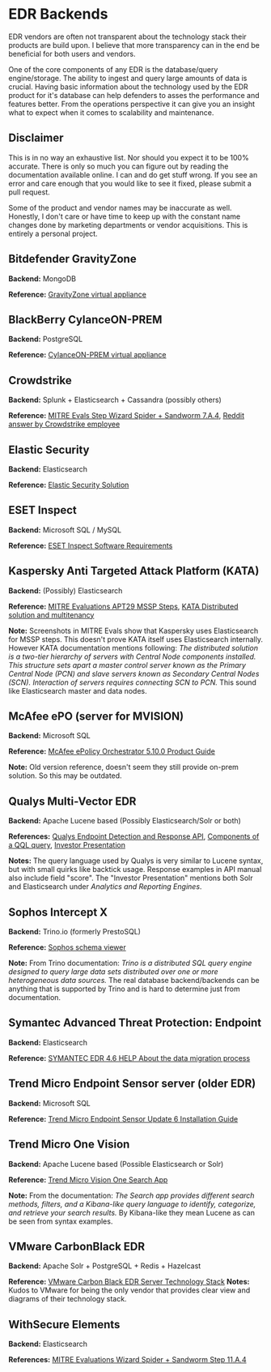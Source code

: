 # EDR Backends

EDR vendors are often not transparent about the technology stack their products are build upon. I believe that more transparency can in the end be beneficial for both users and vendors. 

One of the core components of any EDR is the database/query engine/storage. The ability to ingest and query large amounts of data is crucial. Having basic information about the technology used by the EDR product for it's database can help defenders to asses the performance and features better. From the operations perspective it can give you an insight what to expect when it comes to scalability and maintenance. 

## Disclaimer

This is in no way an exhaustive list. Nor should you expect it to be 100% accurate. There is only so much you can figure out by reading the documentation available online. I can and do get stuff wrong. If you see an error and care enough that you would like to see it fixed, please submit a pull request.

Some of the product and vendor names may be inaccurate as well. Honestly, I don't care or have time to keep up with the constant name changes done by marketing departments or vendor acquisitions. This is entirely a personal project.

## Bitdefender GravityZone

**Backend:** MongoDB

**Reference:** [GravityZone virtual appliance](https://www.bitdefender.com/business/support/en/77212-87477-gravityzone-virtual-appliance.html)

## BlackBerry CylanceON-PREM

**Backend:** PostgreSQL

**Reference:** [CylanceON-PREM virtual appliance
](https://docs.blackberry.com/en/unified-endpoint-security/cylanceonprem/cylance-on-prem-administration-guide/Configure_CylanceON-PREM_Virtual_Appliance/External_Database_Overview)

## Crowdstrike

**Backend:** Splunk + Elasticsearch + Cassandra (possibly others)

**Reference:** [MITRE Evals Step Wizard Spider + Sandworm 7.A.4](https://attackevals.mitre-engenuity.org/enterprise/participants/crowdstrike?view=results&adversary=wizard-spider-sandworm&scenario=1&wizard-spider-sandwormdetection=7.A.4_0), [Reddit answer by Crowdstrike employee](https://www.reddit.com/r/Splunk/comments/b8oksl/what_dashboard_software_does_splunkcrowdstrike_use/)

## Elastic Security

**Backend:** Elasticsearch

**Reference:** [Elastic Security Solution](https://www.elastic.co/guide/en/security/8.3/index.html)

## ESET Inspect

**Backend:** Microsoft SQL / MySQL

**Reference:** [ESET Inspect Software Requirements](https://help.eset.com/ei_deploy/1.7/en-US/index.html?database.html)

## Kaspersky Anti Targeted Attack Platform (KATA)

**Backend:** (Possibly) Elasticsearch

**Reference:** [MITRE Evaluations APT29 MSSP Steps](https://attackevals.mitre-engenuity.org/enterprise/participants/kaspersky?view=results&adversary=apt29&scenario=1&apt29detection=1.B.1_2), [KATA Distributed solution and multitenancy](https://support.kaspersky.com/KATA/4.1/en-US/194605.htm)

**Note:** Screenshots in MITRE Evals show that Kaspersky uses Elasticsearch for MSSP steps. This doesn't prove KATA itself uses Elasticsearch internally. However KATA documentation mentions following: *The distributed solution is a two-tier hierarchy of servers with Central Node components installed. This structure sets apart a master control server known as the Primary Central Node (PCN) and slave servers known as Secondary Central Nodes (SCN). Interaction of servers requires connecting SCN to PCN.* This sound like Elasticsearch master and data nodes. 

## McAfee ePO (server for MVISION)

**Backend:** Microsoft SQL

**Reference:** [McAfee ePolicy Orchestrator 5.10.0 Product Guide](https://docs.trellix.com/bundle/epolicy-orchestrator-5.10.0-product-guide/page/GUID-5463D654-8EA6-473B-84A6-43A3F2C0187E.html)

**Note:** Old version reference, doesn't seem they still provide on-prem solution. So this may be outdated.

## Qualys Multi-Vector EDR 

**Backend:** Apache Lucene based (Possibly Elasticsearch/Solr or both) 

**References:** [Qualys Endpoint Detection and Response API](https://www.qualys.com/docs/qualys-edr-api-user-guide.pdf),  [Components of a QQL query](https://qualysguard.qg2.apps.qualys.com/portal-help/en/ud/qql_topics/components_of_a_qql_query.htm), [Investor Presentation](https://investor.qualys.com/static-files/76e233e8-bf59-4d24-99a8-49ccf609feee)

**Notes:** The query language used by Qualys is very similar to Lucene syntax, but with small quirks like backtick usage. Response examples in API manual also include field "score". The "Investor Presentation" mentions both Solr and Elasticsearch under *Analytics and Reporting Engines*.


## Sophos Intercept X

**Backend:** Trino.io (formerly PrestoSQL)

**Reference:** [Sophos schema viewer](https://docs.sophos.com/central/References/schemas/index.html)

**Note:** From Trino documentation: *Trino is a distributed SQL query engine designed to query large data sets distributed over one or more heterogeneous data sources.* The real database backend/backends can be anything that is supported by Trino and is hard to determine just from documentation. 

## Symantec Advanced Threat Protection: Endpoint

**Backend:** Elasticsearch 

**Reference:** [SYMANTEC EDR 4.6 HELP About the data migration process](https://techdocs.broadcom.com/us/en/symantec-security-software/endpoint-security-and-management/endpoint-detection-and-response/4-6/about-v96380626-d38e6/about-the-data-migration-process-v126294452-d38e12516.html)

## Trend Micro Endpoint Sensor server (older EDR)

**Backend:** Microsoft SQL

**Reference:** [Trend Micro Endpoint Sensor Update 6 Installation Guide](https://docs.trendmicro.com/all/ent/tmes/v1.6/en-us/tmes_1.6_update6_ig.pdf)

## Trend Micro One Vision

**Backend:** Apache Lucene based (Possible Elasticsearch or Solr)

**Reference:** [Trend Micro Vision One Search App](https://docs.trendmicro.com/en-us/enterprise/trend-micro-vision-one/common-apps/search-app.aspx)

**Note:** From the documentation: *The Search app provides different search methods, filters, and a Kibana-like query language to identify, categorize, and retrieve your search results.* By Kibana-like they mean Lucene as can be seen from syntax examples.

## VMware CarbonBlack EDR 

**Backend:** Apache Solr + PostgreSQL + Redis + Hazelcast

**Reference:** [VMware Carbon Black EDR Server Technology Stack](https://docs.vmware.com/en/VMware-Carbon-Black-EDR/7.7/cb-edr-scm-guide/GUID-757AF3C1-516D-4D23-93CF-A8F8BCE07426.html)
**Notes:** Kudos to VMware for being the only vendor that provides clear view and diagrams of their technology stack.


## WithSecure Elements

**Backend:** Elasticsearch

**References:** [MITRE Evaluations Wizard Spider + Sandworm Step 11.A.4](https://attackevals.mitre-engenuity.org/enterprise/participants/withsecure?view=results&adversary=wizard-spider-sandworm&scenario=2&wizard-spider-sandwormdetection=11.A.4_0)


